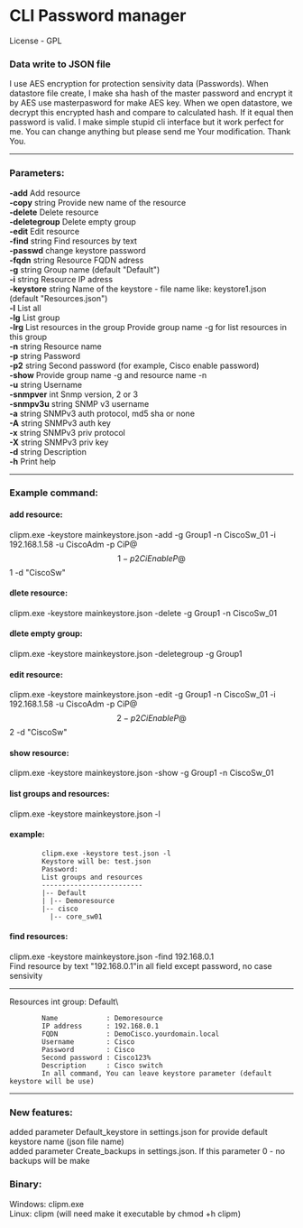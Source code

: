 # CLI Password manager
License - GPL
### Data write to JSON file
I use AES encryption for protection sensivity data (Passwords).
When datastore file create, I make sha hash of the master password and encrypt it by AES use masterpasword for make AES key.
When we open datastore, we decrypt this encrypted hash and compare to calculated hash.
If it equal then password is valid.
I make simple stupid cli interface but it work perfect for me.
You can change anything but please send me Your modification.
Thank You.
____
### Parameters:
**-add** Add resource\
**-copy** string Provide new name of the resource\
**-delete** Delete resource\
**-deletegroup** Delete empty group\
**-edit** Edit resource\
**-find** string Find resources by text\
**-passwd** change keystore password\
**-fqdn** string Resource FQDN adress\
**-g** string Group name (default "Default")\
**-i** string Resource IP adress\
**-keystore** string Name of the keystore - file name like: keystore1.json (default "Resources.json")\
**-l** List all\
**-lg** List group\
**-lrg** List resources in the group Provide group name -g for list resources in this group\
**-n** string Resource name\
**-p** string Password\
**-p2** string Second password (for example, Cisco enable password)\
**-show** Provide group name -g and resource name -n\
**-u** string Username<br>
**-snmpver** int Snmp version, 2 or 3<br>
**-snmpv3u** string SNMP v3 username<br>
**-a** string SNMPv3 auth protocol, md5 sha or none<br>
**-A** string SNMPv3 auth key<br>
**-x** string SNMPv3 priv protocol<br>
**-X** string SNMPv3 priv key<br>
**-d** string Description<br>
**-h** Print help
____
### Example command:
#### add resource:
clipm.exe -keystore mainkeystore.json -add -g Group1 -n CiscoSw_01 -i 192.168.1.58 -u CiscoAdm -p CiP@$$1 -p2 CiEnableP@$$1 -d "CiscoSw"<br>
#### dlete resource:
clipm.exe -keystore mainkeystore.json -delete -g Group1 -n CiscoSw_01<br>
#### dlete empty group:
clipm.exe -keystore mainkeystore.json -deletegroup -g Group1<br>
#### edit resource:
clipm.exe -keystore mainkeystore.json -edit -g Group1 -n CiscoSw_01 -i 192.168.1.58 -u CiscoAdm -p CiP@$$2 -p2 CiEnableP@$$2 -d "CiscoSw"<br>
#### show resource:
clipm.exe -keystore mainkeystore.json -show -g Group1 -n CiscoSw_01
#### list groups and resources:
clipm.exe -keystore mainkeystore.json -l
#### example:
            clipm.exe -keystore test.json -l
            Keystore will be: test.json
            Password:
            List groups and resources
            -------------------------
            |-- Default
            | |-- Demoresource
            |-- cisco
              |-- core_sw01
#### find resources:
clipm.exe -keystore mainkeystore.json -find 192.168.0.1\
Find resource by text "192.168.0.1"in all field except password, no case sensivity
____
Resources int group: Default\

            Name            : Demoresource
            IP address      : 192.168.0.1
            FQDN            : DemoCisco.yourdomain.local
            Username        : Cisco
            Password        : Cisco
            Second password : Cisco123%
            Description     : Cisco switch
            In all command, You can leave keystore parameter (default keystore will be use)
____
### New features:
added parameter Default_keystore in settings.json for provide default keystore name (json file name)\
added parameter Create_backups in settings.json. If this parameter 0 - no backups will be make

### Binary:
Windows: clipm.exe\
Linux: clipm (will need make it executable by chmod +h clipm)